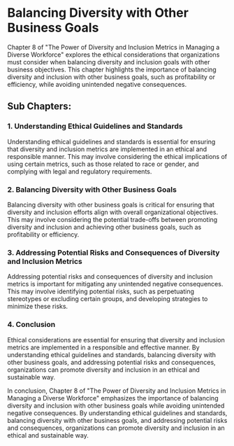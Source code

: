 Balancing Diversity with Other Business Goals
===================================================================================================================

Chapter 8 of "The Power of Diversity and Inclusion Metrics in Managing a Diverse Workforce" explores the ethical considerations that organizations must consider when balancing diversity and inclusion goals with other business objectives. This chapter highlights the importance of balancing diversity and inclusion with other business goals, such as profitability or efficiency, while avoiding unintended negative consequences.

Sub Chapters:
-------------

### 1. Understanding Ethical Guidelines and Standards

Understanding ethical guidelines and standards is essential for ensuring that diversity and inclusion metrics are implemented in an ethical and responsible manner. This may involve considering the ethical implications of using certain metrics, such as those related to race or gender, and complying with legal and regulatory requirements.

### 2. Balancing Diversity with Other Business Goals

Balancing diversity with other business goals is critical for ensuring that diversity and inclusion efforts align with overall organizational objectives. This may involve considering the potential trade-offs between promoting diversity and inclusion and achieving other business goals, such as profitability or efficiency.

### 3. Addressing Potential Risks and Consequences of Diversity and Inclusion Metrics

Addressing potential risks and consequences of diversity and inclusion metrics is important for mitigating any unintended negative consequences. This may involve identifying potential risks, such as perpetuating stereotypes or excluding certain groups, and developing strategies to minimize these risks.

### 4. Conclusion

Ethical considerations are essential for ensuring that diversity and inclusion metrics are implemented in a responsible and effective manner. By understanding ethical guidelines and standards, balancing diversity with other business goals, and addressing potential risks and consequences, organizations can promote diversity and inclusion in an ethical and sustainable way.

In conclusion, Chapter 8 of "The Power of Diversity and Inclusion Metrics in Managing a Diverse Workforce" emphasizes the importance of balancing diversity and inclusion with other business goals while avoiding unintended negative consequences. By understanding ethical guidelines and standards, balancing diversity with other business goals, and addressing potential risks and consequences, organizations can promote diversity and inclusion in an ethical and sustainable way.
